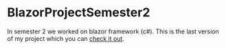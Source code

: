 # BlazorProjectSemester2
In semester 2 we worked on blazor framework (c#).
This is the last version of my project which you can [check it out](https://d99521487.herokuapp.com/).
